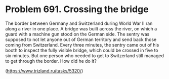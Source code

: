 # Problem 691. Crossing the bridge 

The border between Germany and Switzerland during World War II ran along a river in one place. A bridge was built across the river, on which a guard with a machine gun stood on the German side. The sentry was supposed to not let anyone out of German territory and send back those coming from Switzerland. Every three minutes, the sentry came out of his booth to inspect the fully visible bridge, which could be crossed in five to six minutes. But one person who needed to get to Switzerland still managed to get through the border. How did he do it?

(https://www.trizland.ru/tasks/5320/)